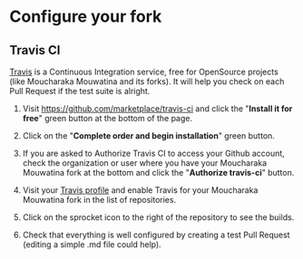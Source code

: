 # Configure your fork

## Travis CI

[Travis](https://travis-ci.org/) is a Continuous Integration service, free for OpenSource projects (like Moucharaka Mouwatina and its forks). It will help you check on each Pull Request if the test suite is alright.

1. Visit <https://github.com/marketplace/travis-ci> and click the "**Install it for free**" green button at the bottom of the page.

2. Click on the "**Complete order and begin installation**" green button.

3. If you are asked to Authorize Travis CI to access your Github account, check the organization or user where you have your Moucharaka Mouwatina fork at the bottom and click the "**Authorize travis-ci**" button.

4. Visit your [Travis profile](https://travis-ci.org/profile/) and enable Travis for your Moucharaka Mouwatina fork in the list of repositories.

5. Click on the sprocket icon to the right of the repository to see the builds.

6. Check that everything is well configured by creating a test Pull Request (editing a simple .md file could help).

